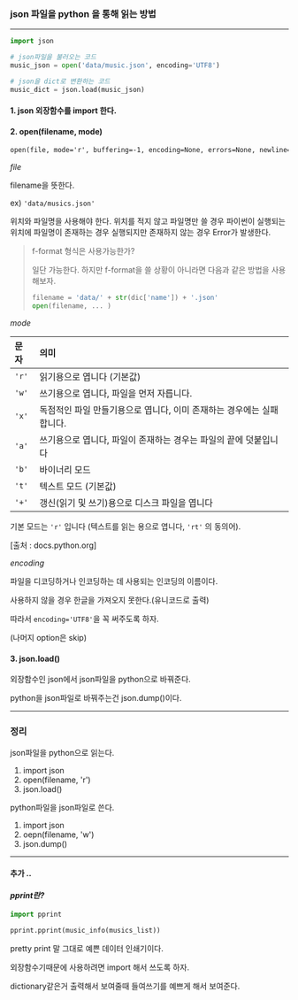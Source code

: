 ### json 파일을 python 을 통해 읽는 방법

___

```python
import json

# json파일을 불러오는 코드
music_json = open('data/music.json', encoding='UTF8')

# json을 dict로 변환하는 코드
music_dict = json.load(music_json)
```

#### 1. json 외장함수를 import 한다.



#### 2. open(filename, mode)

``` markdown
open(file, mode='r', buffering=-1, encoding=None, errors=None, newline=None, closefd=True, opener=None)
```

_file_

filename을 뜻한다. 

ex) `'data/musics.json'`

위치와 파일명을 사용해야 한다. 위치를 적지 않고 파일명만 쓸 경우 파이썬이 실행되는 위치에 파일명이 존재하는 경우 실행되지만 존재하지 않는 경우 Error가 발생한다.

> f-format 형식은 사용가능한가?
>
> 일단 가능한다. 하지만 f-format을 쓸 상황이 아니라면 다음과 같은 방법을 사용해보자.
>
> ```python
> filename = 'data/' + str(dic['name']) + '.json'
> open(filename, ... )
> ```



_mode_

| 문자  | 의미                                                         |
| :---- | :----------------------------------------------------------- |
| `'r'` | 읽기용으로 엽니다 (기본값)                                   |
| `'w'` | 쓰기용으로 엽니다, 파일을 먼저 자릅니다.                     |
| `'x'` | 독점적인 파일 만들기용으로 엽니다, 이미 존재하는 경우에는 실패합니다. |
| `'a'` | 쓰기용으로 엽니다, 파일이 존재하는 경우는 파일의 끝에 덧붙입니다 |
| `'b'` | 바이너리 모드                                                |
| `'t'` | 텍스트 모드 (기본값)                                         |
| `'+'` | 갱신(읽기 및 쓰기)용으로 디스크 파일을 엽니다                |

기본 모드는 `'r'` 입니다 (텍스트를 읽는 용으로 엽니다, `'rt'` 의 동의어). 

[출처 : docs.python.org]





*encoding*

파일을 디코딩하거나 인코딩하는 데 사용되는 인코딩의 이름이다.

사용하지 않을 경우 한글을 가져오지 못한다.(유니코드로 출력)

따라서 `encoding='UTF8'`을 꼭 써주도록 하자.



(나머지 option은 skip)



#### 3. json.load()

외장함수인 json에서 json파일을 python으로 바꿔준다.

python을 json파일로 바꿔주는건 json.dump()이다.



___

### 정리

json파일을 python으로 읽는다.

1. import json
2. open(filename, 'r')
3. json.load()



python파일을 json파일로 쓴다.

1. import json
2. oepn(filename, 'w')
3. json.dump()



___

#### 추가 .. 



#### _pprint란?_

```python
import pprint

pprint.pprint(music_info(musics_list))

```



pretty print 말 그대로 예쁜 데이터 인쇄기이다.

외장함수기때문에 사용하려면 import 해서 쓰도록 하자.

dictionary같은거 출력해서 보여줄때 들여쓰기를 예쁘게 해서 보여준다.